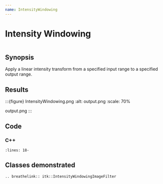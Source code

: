 ```yaml
---
name: IntensityWindowing
---
```


# Intensity Windowing

```{index} single: IntensityWindowingImageFilter
```

## Synopsis

Apply a linear intensity transform from a specified input range to a specified output range.

## Results

:::{figure} IntensityWindowing.png
:alt: output.png
:scale: 70%

output.png
:::

## Code

### C++

```{literalinclude} Code.cxx
:lines: 18-
```

## Classes demonstrated

```{eval-rst}
.. breathelink:: itk::IntensityWindowingImageFilter
```
